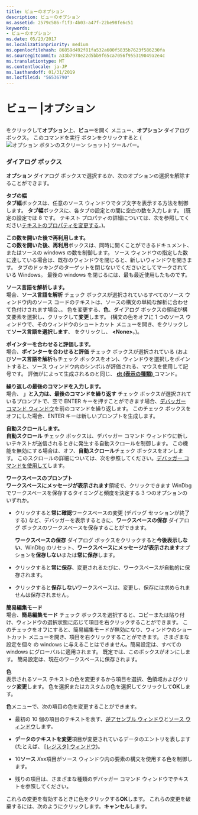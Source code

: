```yaml
---
title: ビューのオプション
description: ビューのオプション
ms.assetid: 2579c586-f1f3-4b03-a47f-22be98fe6c51
keywords:
- ビューのオプション
ms.date: 05/23/2017
ms.localizationpriority: medium
ms.openlocfilehash: 86859d492f81fa532a600f5835b7623f586230fa
ms.sourcegitcommit: a33b7978e22d5bb9f65ca7056f955319049a2e4c
ms.translationtype: MT
ms.contentlocale: ja-JP
ms.lasthandoff: 01/31/2019
ms.locfileid: "56536790"
---
```

# <a name="view--options"></a>ビュー |オプション


## <span id="ddk_view_options_dbg"></span><span id="DDK_VIEW_OPTIONS_DBG"></span>


をクリックして**オプション**上、**ビュー**を開く メニュー、**オプション** ダイアログ ボックス。 このコマンドを実行 ボタンをクリックすると (![オプション ボタンのスクリーン ショット](images/tbopt.png)) ツールバー。

### <a name="span-iddialogboxspanspan-iddialogboxspandialog-box"></a><span id="dialog_box"></span><span id="DIALOG_BOX"></span>ダイアログ ボックス

**オプション** ダイアログ ボックスで選択するか、次のオプションの選択を解除することができます。

<span id="Tab_width"></span><span id="tab_width"></span><span id="TAB_WIDTH"></span>**タブの幅**  
**タブ幅**ボックスは、任意のソース ウィンドウでタブ文字を表示する方法を制御します。 **タブ幅**ボックスに、各タブの設定との間に空白の数を入力します。 (既定の設定では 8 です。 テキスト プロパティの詳細については、次を参照してください[テキストのプロパティを変更する](changing-text-properties.md)。)。

<span id="Reuse_after_opening_this_many"></span><span id="reuse_after_opening_this_many"></span><span id="REUSE_AFTER_OPENING_THIS_MANY"></span>**この数を開いた後で再利用します。**  
**この数を開いた後、再利用**ボックスは、同時に開くことができるドキュメント、またはソースの windows の数を制御します。 ソース ウィンドウの指定した数に達している場合は、既存のウィンドウを閉じると、新しいウィンドウを開きます。 タブのドッキングのターゲットを閉じないでくださいとしてマークされている Windows。 最後の windows を閉じるには、最も最近使用したものです。

<span id="Parse_source_languages"></span><span id="parse_source_languages"></span><span id="PARSE_SOURCE_LANGUAGES"></span>**ソース言語を解析します。**  
場合、**ソース言語を解析** チェック ボックスが選択されているすべてのソース ウィンドウ内のソース コードのテキストは、ソースの構文の単純な解析に合わせて色付けされます場合、。 色を変更する、**色**、ダイアログ ボックスの領域が構文要素を選択し、クリックして**変更**します。 (構文の色をオフに 1 つのソース ウィンドウで、そのウィンドウのショートカット メニューを開き、をクリックして**ソース言語を選択します**、 をクリックし、  **&lt;None&gt;**。)。

<span id="Evaluate_on_hover"></span><span id="evaluate_on_hover"></span><span id="EVALUATE_ON_HOVER"></span>**ポインターを合わせると評価します。**  
場合、**ポインターを合わせると評価** チェック ボックスが選択されている (および**ソース言語を解析**もチェック ボックスをオン)、ウィンドウを選択しをポイントすると、ソース ウィンドウ内のシンボルが評価される、マウスを使用して記号です。 評価がによって生成されるのと同じ、 [ **dt (表示の種類)** ](dt--display-type-.md)コマンド。

<span id="Enter_repeats_last_command"></span><span id="enter_repeats_last_command"></span><span id="ENTER_REPEATS_LAST_COMMAND"></span>**繰り返しの最後のコマンドを入力します。**  
場合、 **」と入力は、最後のコマンドを繰り返す** チェック ボックスが選択されているプロンプトで、空で ENTER キーを押すことができます場合、[デバッガー コマンド ウィンドウ](debugger-command-window.md)を前のコマンドを繰り返します。 このチェック ボックスをオフにした場合、ENTER キーは新しいプロンプトを生成します。

<span id="Automatically_scroll"></span><span id="automatically_scroll"></span><span id="AUTOMATICALLY_SCROLL"></span>**自動スクロールします。**  
**自動スクロール** チェック ボックスは、デバッガー コマンド ウィンドウに新しいテキストが送信されるときに発生する自動スクロールを制御します。 この機能を無効にする場合は、オフ、**自動スクロール**チェック ボックスをオンします。 このスクロールの詳細については、次を参照してください。[デバッガー コマンドを使用して](using-debugger-commands.md)します。

<span id="Workspace_Prompts"></span><span id="workspace_prompts"></span><span id="WORKSPACE_PROMPTS"></span>**ワークスペースのプロンプト**  
**ワークスペースにメッセージが表示されます**領域で、クリックできます WinDbg でワークスペースを保存するタイミングと頻度を決定する 3 つのオプションのいずれか。

-   クリックすると**常に確認**ワークスペースの変更 (デバッグ セッションが終了する) など、デバッガーを表示するときに、**ワークスペースの保存** ダイアログ ボックスのワークスペースを保存することができます。

    **ワークスペースの保存** ダイアログ ボックスをクリックすると**今後表示しない**、WinDbg のリセット、**ワークスペースにメッセージが表示されます**オプションを**保存しない**または**常に保存**します。

-   クリックすると**常に保存**、変更されるたびに、ワークスペースが自動的に保存されます。

-   クリックすると**保存しない**ワークスペースは、変更し、保存には求められませんは保存されません。

<span id="QuickEdit_Mode"></span><span id="quickedit_mode"></span><span id="QUICKEDIT_MODE"></span>**簡易編集モード**  
場合、**簡易編集モード** チェック ボックスを選択すると、コピーまたは貼り付け、ウィンドウの選択状態に応じて項目を右クリックすることができます。 このチェックをオフにすると、簡易編集モードが無効になり、ウィンドウのショートカット メニューを開き、項目を右クリックすることができます。 さまざまな設定を個々 の windows に与えることはできません。簡易設定は、すべての windows にグローバルに適用されます。 既定では、このボックスがオンにします。 簡易設定は、現在のワークスペースに保存されます。

<span id="Colors"></span><span id="colors"></span><span id="COLORS"></span>**色**  
表示されるソース テキストの色を変更するから項目を選択、**色**領域およびクリック**変更**します。 色を選択またはカスタムの色を選択してクリックして**OK**します。

**色**メニューで、次の項目の色を変更することができます。

-   最初の 10 個の項目のテキストを表す、[逆アセンブル ウィンドウ](disassembly-window.md)と[ソース ウィンドウ](source-window.md)します。

-   **データのテキストを変更**項目が変更されているデータのエントリを表します (たとえば、 [[レジスタ] ウィンドウ](registers-window.md))。

-   10**ソース** *Xxx*項目がソース ウィンドウ内の要素の構文を使用する色を制御します。

-   残りの項目は、さまざまな種類のデバッガー コマンド ウィンドウでテキストを参照してください。

これらの変更を有効するときに色をクリックする**OK**します。 これらの変更を破棄するには、次のようにクリックします。**キャンセル**します。

 

 





